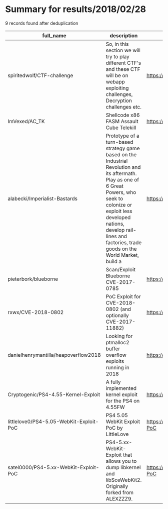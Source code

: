 
# Summary for results/2018/02/28
    
9 records found after deduplication

| full_name | description | html_url | matched_list | matched_count | pushed_at | size | stargazers_count | language | forks_count |
|-----------------------------------------|-----------------------------------------------------------------------------------------------------------------------------------------------------------------------------------------------------------------------------------------------------------------|------------------------------------------------------------|---------------------------------|-----------------|---------------------------|--------|--------------------|------------|---------------|
| spiritedwolf/CTF-challenge | So, in this section we will try to play different CTF's and these CTF will be on webapp exploiting challenges, Decryption challenges etc. | https://github.com/spiritedwolf/CTF-challenge | ['exploit'] | 1 | 2018-02-28 07:50:49+00:00 | 3 | 1 | | 0 |
| ImVexed/AC_TK | Shellcode x86 FASM Assault Cube Telekill | https://github.com/ImVexed/AC_TK | ['shellcode'] | 1 | 2018-02-28 03:36:18+00:00 | 6 | 0 | Assembly | 0 |
| alabecki/Imperialist-Bastards | Prototype of a turn-based strategy game based on the Industrial Revolution and its aftermath. Play as one of 6 Great Powers, who seek to colonize or exploit less developed nations, develop rail-lines and factories, trade goods on the World Market, build a | https://github.com/alabecki/Imperialist-Bastards | ['exploit'] | 1 | 2018-02-28 15:44:06+00:00 | 16983 | 3 | Python | 0 |
| pieterbork/blueborne | Scan/Exploit Blueborne CVE-2017-0785 | https://github.com/pieterbork/blueborne | ['exploit'] | 1 | 2018-02-28 07:04:05+00:00 | 17 | 32 | Python | 23 |
| rxwx/CVE-2018-0802 | PoC Exploit for CVE-2018-0802 (and optionally CVE-2017-11882) | https://github.com/rxwx/CVE-2018-0802 | ['cve poc', 'cve-2', 'exploit'] | 3 | 2018-02-28 12:32:54+00:00 | 9 | 269 | Python | 136 |
| danielhenrymantilla/heapoverflow2018 | Looking for ptmalloc2 buffer overflow exploits running in 2018 | https://github.com/danielhenrymantilla/heapoverflow2018 | ['exploit', 'heap overflow'] | 2 | 2018-02-28 01:39:37+00:00 | 848 | 0 | C | 0 |
| Cryptogenic/PS4-4.55-Kernel-Exploit | A fully implemented kernel exploit for the PS4 on 4.55FW | https://github.com/Cryptogenic/PS4-4.55-Kernel-Exploit | ['exploit'] | 1 | 2018-02-28 18:22:43+00:00 | 33 | 238 | JavaScript | 58 |
| littlelove0/PS4-5.05-WebKit-Exploit-PoC | PS4 5.05 WebKit Exploit PoC by LittleLove | https://github.com/littlelove0/PS4-5.05-WebKit-Exploit-PoC | ['exploit'] | 1 | 2018-02-28 17:32:05+00:00 | 44 | 1 | JavaScript | 0 |
| satel0000/PS4-5.xx-WebKit-Exploit-PoC | PS4-5.xx-WebKit-Exploit that allows you to dump libkernel and libSceWebKit2. Originally forked from ALEXZZZ9. | https://github.com/satel0000/PS4-5.xx-WebKit-Exploit-PoC | ['exploit'] | 1 | 2018-02-28 08:05:10+00:00 | 109 | 2 | JavaScript | 0 |

